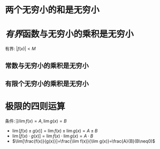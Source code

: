 # 两个无穷小的和是无穷小

# ***有界***函数与无穷小的乘积是无穷小

有界: $|f(x)|<M$

## 常数与无穷小的乘积是无穷小

## 有限个无穷小的乘积是无穷小

# 极限的四则运算

条件:$\exists\lim f(x)=A, \lim g(x)=B$

- $\lim[f(x)\pm g(x)]=\lim f(x)\pm\lim g(x)=A\pm B$
- $\lim[f(x)\cdot g(x)]=\lim f(x)\cdot\lim g(x)=A\cdot B$
- $\lim[\frac{f(x)}{g(x)}]=\frac{\lim f(x)}{\lim g(x)}=\frac{A}{B}(B\neq0)$
